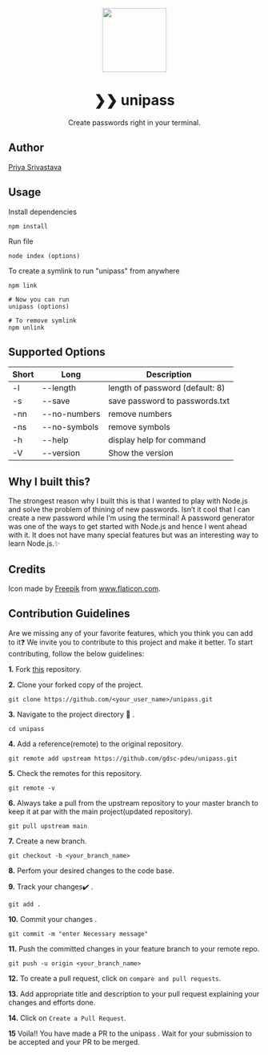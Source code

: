 <p align="center">
 <img src="https://user-images.githubusercontent.com/60316903/127777916-9917d901-b7d9-4023-8bac-2fa4cc77cfbb.png" width="128px">
</p>
<h1 align="center">
	❯❯ unipass
</h1>

<p align="center">
Create passwords right in your terminal.
</p>

## Author

[Priya Srivastava](https://github.com/Priya730)

## Usage

Install dependencies

```
npm install
```

Run file

```
node index (options)
```

To create a symlink to run "unipass" from anywhere

```
npm link

# Now you can run
unipass (options)

# To remove symlink
npm unlink
```

## Supported Options

| Short | Long              | Description                     |
| ----- | ----------------- | ------------------------------- |
| -l    | --length <number> | length of password (default: 8) |
| -s    | --save            | save password to passwords.txt  |
| -nn   | --no-numbers      | remove numbers                  |
| -ns   | --no-symbols      | remove symbols                  |
| -h    | --help            | display help for command        |
| -V    | --version         | Show the version                |

  
## Why I built this?  
  The strongest reason why I built this is that I wanted to play with Node.js and solve the problem of thining of new passwords. Isn’t it cool that I can create a new password while I’m using the terminal! A password generator was one of the ways to get started with Node.js and hence I went ahead with it. It does not have many special features but was an interesting way to learn Node.js.✨
  
## Credits

Icon made by [Freepik](https://www.flaticon.com/authors/freepik) from www.flaticon.com. 

## Contribution Guidelines

Are we missing any of your favorite features, which you think you can add to it❓ We invite you to contribute to this project and make it better.
To start contributing, follow the below guidelines:

**1.** Fork [this](https://github.com/gdsc-pdeu/unipass.git) repository.

**2.** Clone your forked copy of the project.

```
git clone https://github.com/<your_user_name>/unipass.git
```

**3.** Navigate to the project directory :file_folder: .

```
cd unipass
```

**4.** Add a reference(remote) to the original repository.

```
git remote add upstream https://github.com/gdsc-pdeu/unipass.git
```

**5.** Check the remotes for this repository.

```
git remote -v
```

**6.** Always take a pull from the upstream repository to your master branch to keep it at par with the main project(updated repository).

```
git pull upstream main
```

**7.** Create a new branch.

```
git checkout -b <your_branch_name>
```

**8.** Perfom your desired changes to the code base.

**9.** Track your changes:heavy_check_mark: .

```
git add .
```

**10.** Commit your changes .

```
git commit -m "enter Necessary message"
```

**11.** Push the committed changes in your feature branch to your remote repo.

```
git push -u origin <your_branch_name>
```

**12.** To create a pull request, click on `compare and pull requests`.

**13.** Add appropriate title and description to your pull request explaining your changes and efforts done.

**14.** Click on `Create a Pull Request`.

**15** Voila!! You have made a PR to the unipass . Wait for your submission to be accepted and your PR to be merged.
